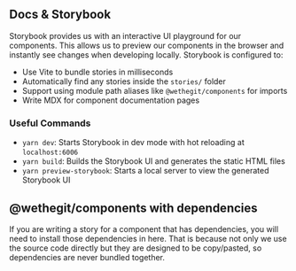 ## Docs & Storybook

Storybook provides us with an interactive UI playground for our components. This allows us to preview our components in the browser and instantly see changes when developing locally. Storybook is configured to:

- Use Vite to bundle stories in milliseconds
- Automatically find any stories inside the `stories/` folder
- Support using module path aliases like `@wethegit/components` for imports
- Write MDX for component documentation pages

### Useful Commands

- `yarn dev`: Starts Storybook in dev mode with hot reloading at `localhost:6006`
- `yarn build`: Builds the Storybook UI and generates the static HTML files
- `yarn preview-storybook`: Starts a local server to view the generated Storybook UI

## @wethegit/components with dependencies

If you are writing a story for a component that has dependencies, you will need to install those dependencies in here. That is because not only we use the source code directly but they are designed to be copy/pasted, so dependencies are never bundled together.
